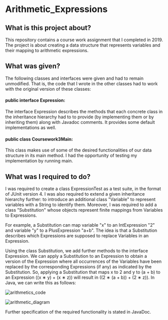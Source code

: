 # Arithmetic_Expressions

## What is this project about?
This repository contains a course work assignment that I completed in 2019. The project is about creating a data structure that represents variables and their mapping to arithmetic expressions.

## What was given?
The following classes and interfaces were given and had to remain unmodified. That is, the code that I wrote in the other classes had to work with the original version of these classes:

#### public interface Expression:
The interface Expression describes the methods that each concrete class in the inheritance hierarchy had to to provide (by implementing them or by inheriting them) along with Javadoc comments. It provides some default implementations as well.

#### public class Coursework3Main:
This class makes use of some of the desired functionalities of our data structure in its main method. I had the opportunity of testing my implementation by running main.

## What was I required to do?
I was required to create a class ExpressionTest as a test suite, in the format of JUnit version 4.
I was also required to extend a given inheritance hierarchy further: to introduce an additional class "Variable" to represent variables with a String to identify them. Moreover, I was required to add a class "Substitution" whose objects represent finite mappings from Variables to Expressions.

For example, a Substitution can map variable "x" to an IntExpression "2" and variable "y" to a PlusExpression "a+b". The idea is that a Substitution describes which Expressions are supposed to replace Variables in an Expression.

Using the class Substitution, we add further methods to the interface Expression. We can apply a Substitution to an Expression to obtain a version of the Expression where all occurrences of the Variables have been replaced by the corresponding Expressions (if any) as indicated by the Substitution. So, applying a Substitution that maps x to 2 and y to (a + b) to an Expression ((x ∗ y) + (x ∗ z)) will result in ((2 ∗ (a + b)) + (2 ∗ z)). In Java, we can write this as follows:

![arithmetics_code](https://user-images.githubusercontent.com/38473664/122651780-086f9600-d133-11eb-8aa1-57ada11c3533.png)

![arithmetic_diagram](https://user-images.githubusercontent.com/38473664/122651838-56849980-d133-11eb-9717-84668c1c50fe.png)

Further specification of the required functionality is stated in JavaDoc.
